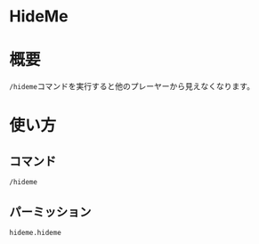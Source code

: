# HideMe
# 概要
`/hideme`コマンドを実行すると他のプレーヤーから見えなくなります。

# 使い方
## コマンド
```
/hideme
```

## パーミッション
```
hideme.hideme
```
